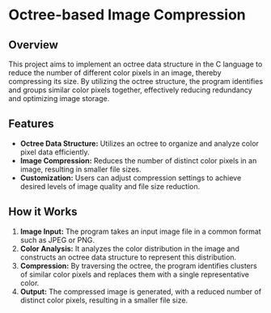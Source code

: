 # Octree-based Image Compression

## Overview
This project aims to implement an octree data structure in the C language to reduce the number of different color pixels in an image, thereby compressing its size. By utilizing the octree structure, the program identifies and groups similar color pixels together, effectively reducing redundancy and optimizing image storage.

## Features
- **Octree Data Structure:** Utilizes an octree to organize and analyze color pixel data efficiently.
- **Image Compression:** Reduces the number of distinct color pixels in an image, resulting in smaller file sizes.
- **Customization:** Users can adjust compression settings to achieve desired levels of image quality and file size reduction.

## How it Works
1. **Image Input:** The program takes an input image file in a common format such as JPEG or PNG.
2. **Color Analysis:** It analyzes the color distribution in the image and constructs an octree data structure to represent this distribution.
3. **Compression:** By traversing the octree, the program identifies clusters of similar color pixels and replaces them with a single representative color.
4. **Output:** The compressed image is generated, with a reduced number of distinct color pixels, resulting in a smaller file size.
